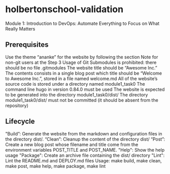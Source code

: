 
# holbertonschool-validation

Module 1: Introduction to DevOps: Automate Everything to Focus on What Really Matters

## Prerequisites

Use the theme “ananke” for the website by following the section Note
for non-git users at the Step 3
Usage of Git Submodules is prohibited: there should be no file .gitmodules
The website title should be “Awesome Inc.”
The contents consists in a single blog post which title should be
“Welcome to Awesome Inc.”, stored in a file named welcome.md
All of the website’s source code is stored under a directory named module1_task0
The command line hugo in version 0.84.0 must be used
The website is expected to be generated into the directory module1_task0/dist/
The directory module1_task0/dist/ must not be committed (it should be absent
from the repository)

## Lifecycle

"Build”: Generate the website from the markdown and configuration files in the
directory dist/.
“Clean”: Cleanup the content of the directory dist/
“Post”: Create a new blog post whose filename and title come from the environment
variables POST_TITLE and POST_NAME.
"Help": Show the help usage
"Package": Create an archive file containing the dist/ directory
"Lint": Lint the README.md and DEPLOY.md files
Usage: make build, make clean, make post, make help, make package, make lint
